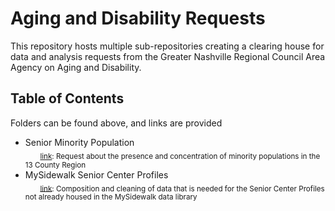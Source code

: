 # **Aging and Disability Requests**

This repository hosts multiple sub-repositories creating a clearing house for data and analysis requests from the Greater Nashville Regional Council Area Agency on Aging and Disability.  

## **Table of Contents**
Folders can be found above, and links are provided  

+ Senior Minority Population  
&nbsp;&nbsp;&nbsp;&nbsp;&nbsp;&nbsp;<sub><a href="https://github.com/Greater-Nashville-Regional-Council/Aging-and-Disability-Public-Requests/tree/main/Senior%20Minority%20Population">link</a>: Request about the presence and concentration of minority populations in the 13 County Region</sub>
+ MySidewalk Senior Center Profiles  
&nbsp;&nbsp;&nbsp;&nbsp;&nbsp;&nbsp;<sub><a href="https://github.com/Greater-Nashville-Regional-Council/Aging-and-Disability/tree/main/Senior%20Centers%20MySidewalk%20Profiles">link</a>: Composition and cleaning of data that is needed for the Senior Center Profiles not already housed in the MySidewalk data library</sub>
